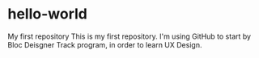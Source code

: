 # hello-world
My first repository
This is my first repository. I'm using GitHub to start by Bloc Deisgner Track program, in order to learn UX Design. 
